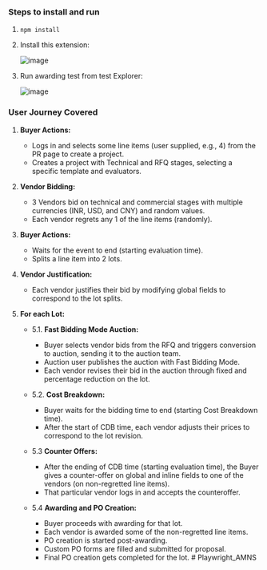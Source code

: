 ### Steps to install and run
1. `npm install` 
2. Install this extension: 

    ![image](https://github.com/Procol-Tech/procol-client-dashboard/assets/124760840/d2a363ad-a59b-41bb-9854-e4aa9bce12b2)

3. Run awarding test from test Explorer:

    ![image](https://github.com/Procol-Tech/procol-client-dashboard/assets/124760840/92eafc60-7ac1-4885-95c3-97d25c72d128)

### User Journey Covered

1. **Buyer Actions:**
    - Logs in and selects some line items (user supplied, e.g., 4) from the PR page to create a project.
    - Creates a project with Technical and RFQ stages, selecting a specific template and evaluators.
    
2. **Vendor Bidding:**
    - 3 Vendors bid on technical and commercial stages with multiple currencies (INR, USD, and CNY) and random values.
    - Each vendor regrets any 1 of the line items (randomly).

3. **Buyer Actions:**
    - Waits for the event to end (starting evaluation time).
    - Splits a line item into 2 lots.

4. **Vendor Justification:**
    - Each vendor justifies their bid by modifying global fields to correspond to the lot splits.

5. **For each Lot:**
    - 5.1.  **Fast Bidding Mode Auction:**
        - Buyer selects vendor bids from the RFQ and triggers conversion to auction, sending it to the auction team.
        - Auction user publishes the auction with Fast Bidding Mode.
        - Each vendor revises their bid in the auction through fixed and percentage reduction on the lot.

    - 5.2.  **Cost Breakdown:**
        - Buyer waits for the bidding time to end (starting Cost Breakdown time).
        - After the start of CDB time, each vendor adjusts their prices to correspond to the lot revision.

    - 5.3  **Counter Offers:**
        - After the ending of CDB time (starting evaluation time), the Buyer gives a counter-offer on global and inline fields to one of the vendors (on non-regretted line items).
        - That particular vendor logs in and accepts the counteroffer.
    - 5.4  **Awarding and PO Creation:**
        - Buyer proceeds with awarding for that lot.
        - Each vendor is awarded some of the non-regretted line items.
        - PO creation is started post-awarding.
        - Custom PO forms are filled and submitted for proposal.
        - Final PO creation gets completed for the lot.
#   P l a y w r i g h t _ A M N S  
 